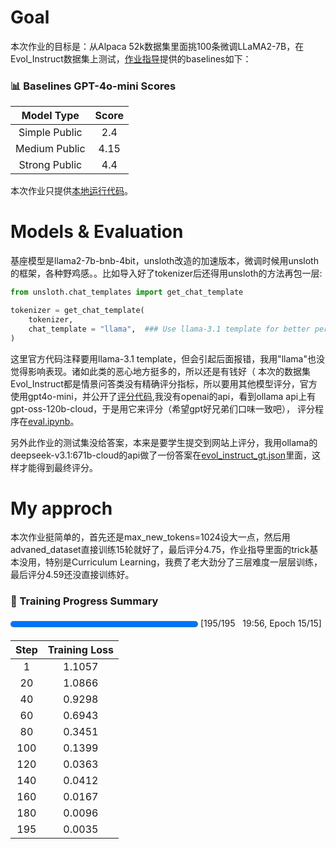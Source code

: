 # Goal
本次作业的目标是：从Alpaca 52k数据集里面挑100条微调LLaMA2-7B，在Evol_Instruct数据集上测试，[作业指导](https://speech.ee.ntu.edu.tw/~hylee/ml/ml2025-course-data//hw5.pdf)提供的baselines如下：
### 📊 Baselines GPT-4o-mini Scores

| Model Type | Score |
|:----------:|:-----:|
| Simple Public | 2.4  |
| Medium Public | 4.15 |
| Strong Public | 4.4  |

本次作业只提供[本地运行代码](Homework5_Finetuning_is_Powerful.ipynb)。

# Models & Evaluation
基座模型是llama2-7b-bnb-4bit，unsloth改造的加速版本，微调时候用unsloth的框架，各种野鸡感。。比如导入好了tokenizer后还得用unsloth的方法再包一层:
```python
from unsloth.chat_templates import get_chat_template

tokenizer = get_chat_template(
    tokenizer,
    chat_template = "llama",  ### Use llama-3.1 template for better performance here
)
```
这里官方代码注释要用llama-3.1 template，但会引起后面报错，我用"llama"也没觉得影响表现。诸如此类的恶心地方挺多的，所以还是有钱好（
本次的数据集Evol_Instruct都是情景问答类没有精确评分指标，所以要用其他模型评分，官方使用gpt4o-mini，并公开了[评分代码](https://drive.google.com/file/d/12WFH1mCBG2zTM29olVy_itq7-pPWmRtX/view?usp=sharing),我没有openai的api，看到ollama api上有gpt-oss-120b-cloud，于是用它来评分（希望gpt好兄弟们口味一致吧），
评分程序在[eval.ipynb](eval.ipynb)。

另外此作业的测试集没给答案，本来是要学生提交到网站上评分，我用ollama的deepseek-v3.1:671b-cloud的api做了一份答案在[evol_instruct_gt.json](evol_instruct_gt.json)里面，这样才能得到最终评分。

# My approch
本次作业挺简单的，首先还是max_new_tokens=1024设大一点，然后用advaned_dataset直接训练15轮就好了，最后评分4.75，作业指导里面的trick基本没用，特别是Curriculum Learning，我费了老大劲分了三层难度一层层训练，最后评分4.59还没直接训练好。
### 🧩 Training Progress Summary

<div>
  <progress value="195" max="195" style="width:300px; height:20px; vertical-align: middle;"></progress>
  [195/195 &nbsp;&nbsp;19:56, Epoch 15/15]
</div>

| **Step** | **Training Loss** |
|:--------:|:-----------------:|
| 1   | 1.1057 |
| 20  | 1.0866 |
| 40  | 0.9298 |
| 60  | 0.6943 |
| 80  | 0.3451 |
| 100 | 0.1399 |
| 120 | 0.0363 |
| 140 | 0.0412 |
| 160 | 0.0167 |
| 180 | 0.0096 |
| 195 | 0.0035 |
